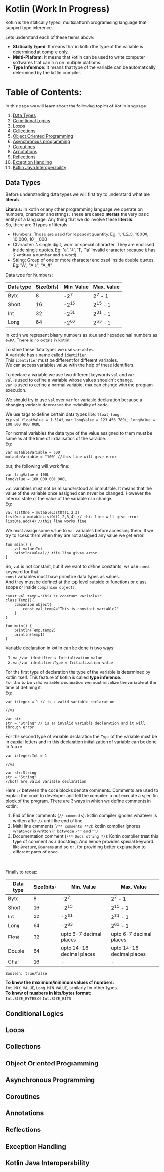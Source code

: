 # Kotlin (Work In Progress)
Kotlin is the statically typed, multiplatform programming language that support type inference.

Lets understand each of these terms above:
* **Statically typed**: It means that in koltin the type of the variable is determined at compile only.
* **Multi-Plaform**: It means that kotlin can be used to write computer softwares that can run on multiple plafroms.
* **Type Inference**: It means that type of the variable can be automatically determined by the kotlin compiler.

# Table of Contents:

In this page we will learn about the following topics of Kotlin language:

1. [Data Types](#data-types)
2. [Conditional Logics](#conditional-logics)
3. [Loops](#loops)
4. [Collections](#collections)
5. [Object Oriented Programming](#object-oriented-programming)
6. [Asynchronous programming](#asynchronous-programming)
7. [Coroutines](#coroutines)
8. [Annotations](#annotations)
9. [Reflections](#reflections)
10. [Exception Handling](#exception-handling)
11. [Kotlin Java Interoperability](#kotlin-java-interoperability)


## Data Types
Before understanding data types we will first try to understand what are **literals**. 

**Literals:** In kotlin or any other programming language we operate on numbers, character and strings. These are called **literals** the very basic entity of a language. Any thing that we do involve these **literals**.\
So, there are 3 types of literals:
* Numbers: These are used for repesent quantity. Eg: 1, 1_2_3, 10000, 10_000, 10___000
* Character: A single digit, word or special character. They are enclosed inside single quotes. Eg: 'a', '#', '1', '1a'(invalid character because it has 2 entities a number and a word).
* String: Group of one or more character enclosed inside double quotes. Eg: "A", "A a", "A_#"

Data type for Numbers:

| Data type | Size(bits) | Min. Value | Max. Value |
| --- | ----------- | --------- | ---------- |
| Byte | 8 | -2<sup>7</sup> | 2<sup>7</sup> - 1 |
| Short | 16 | -2<sup>15</sup> | 2<sup>15</sup> - 1 |
| Int | 32 | -2<sup>31</sup> | 2<sup>31</sup> - 1 |
| Long | 64 | -2<sup>63</sup> | 2<sup>63</sup> - 1 |

In kotlin we represent binary numbers as `0b10` and hexadecimal numbers as `0xFA`. There is no octals in kotlin.

To store these data types we use `variables`.\
A variable has a name called `identifier`.\
This `identifier` must be different for different variables.\
We can access variables value with the help of these identifiers.

To declare a variable we use two different keywords `val` and `var`.\
`val` is used to define a variable whose values shouldn't change.\
`var` is used to define a normal variable, that can change with the program execution.

We should try to use `val` over `var` for variable declaration because a changing variable decreases the redability of code.

We use tags to define certain data types like: `float`, `long`.\
Eg: `val floatValue = 1.314f`, `var longValue = 123_456_789L; longValue = 100_000_000_000L`

For normal variables the data type of the value assigned to them must be same as at the time of initialisation of the varaible.\
Eg:
```
var mutableVariable = 100
mutableVariable = "100" //this line will give error
```
but, the following will work fine: 
```
var longValue = 100L
longValue = 100_000_000_000L
```

`val` variables must not be misunderstood as immutable. It means that the value of the variable once assigned can never be changed. However the internal state of the value of the variable can change.\
Eg:
```
val listOne = mutableListOf(1,2,3)
listOne = mutableListOf(1,2,3,4) // this line will give error
listOne.add(4) //this line works fine
```

We must assign some value to `val` variables before accessing them. If we try to acess them when they are not assigned any value we get error.
```
fun main() {
    val value:Int
    println(value)// this line gives error
}
```

So, `val` is not constant, but if we want to define constants, we use `const` keyword for that.\
`const` variables must have primitive data types as values.\
And they must be defined at the top level outside of functions or class scope or inside `companion objects`.
```
const val temp1="This is constant variable1"
class Temp(){
    companion object{
        const val temp2="This is constant variable2"
    }
}

fun main() {
    println(Temp.temp2)
    println(temp1)
}

```

Variable declaration in kotlin can be done in two ways:
1. `val/var identifier = Initialization value` 
2. `val/var identifier:Type = Initialization value`

For the first type of declaration the type of the variable is determined by kotlin itself. This feature of kotlin is called **type inference**.\
For this to be valid variable declaration we must initialize the variable at the time of defining it.\
Eg:
```
var integer = 1 // is a valid variable declaration

//vs

var str
str = "String" // is an invalid variable declaration and it will through error
```

For the second type of variable declaration the `Type` of the variable must be in captial letters and in this declaration initialization of variable can be done in future
```
var integer:Int = 1

//vs

var str:String
str = "String"
//both are valid variable declaration
```

Here `//` between the code blocks denote comments. Comments are used to explain the code to developer and tell the compiler to not execute a specific block of the program. There are 3 ways in which we define comments in kotlin:
1. End of line comments (`// comments`): kotlin compiler ignores whatever is written after `//` until the end of line
2. Multi line comments (`/** comments **/`): kotlin complier ignores whatever is written in between `/**` and `**/`
3. Documentation comment (`/** Docs string */`): Koltin complier treat this type of comment as a docstring. And hence provides special keyword like  `@return`, `@params` and so on, for providing better explanation to different parts of code.


</br>
</br>
Finally to recap:

| Data type | Size(bits) | Min. Value | Max. Value |
| --- | ----------- | --------- | ---------- |
| Byte | 8 | -2<sup>7</sup> | 2<sup>7</sup> - 1 |
| Short | 16 | -2<sup>15</sup> | 2<sup>15</sup> - 1 |
| Int | 32 | -2<sup>31</sup> | 2<sup>31</sup> - 1 |
| Long | 64 | -2<sup>63</sup> | 2<sup>63</sup> - 1 |
| Float | 32 | upto 6-7 decimal places | upto 6-7 decimal places |
| Double | 64 | upto 14-16 decimal places | upto 14-16 decimal places |
| Char | 16 | - | - |

`Boolean: true/false`

**To know the maximum/minimum values of numbers:**\
`Int.MAX_VALUE`, `Long.MIN_VALUE`, similarly for other types.\
**To know of numbers in bits/bytes format:**\
`Int.SIZE_BYTES` or `Int.SIZE_BITS`




## Conditional Logics

## Loops

## Collections

## Object Oriented Programming

## Asynchronous Programming

## Coroutines

## Annotations

## Reflections

## Exception Handling

## Kotlin Java Interoperability
